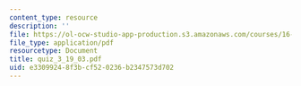 ```yaml
---
content_type: resource
description: ''
file: https://ol-ocw-studio-app-production.s3.amazonaws.com/courses/16-30-estimation-and-control-of-aerospace-systems-spring-2004/e33099248f3bcf520236b2347573d702_quiz_3_19_03.pdf
file_type: application/pdf
resourcetype: Document
title: quiz_3_19_03.pdf
uid: e3309924-8f3b-cf52-0236-b2347573d702
---
```

